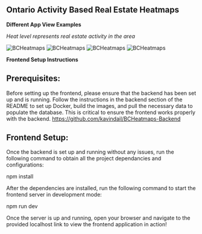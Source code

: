 ## **Ontario Activity Based Real Estate Heatmaps**


**Different App View Examples**

_Heat level represents real estate activity in the area_

![BCHeatmaps](https://i.imgur.com/xsyS8PU.png)
![BCHeatmaps](https://i.imgur.com/mhdq9zc.png)
![BCHeatmaps](https://i.imgur.com/FGEhj7K.png)
![BCHeatmaps](https://i.imgur.com/DTF9pDm.png)






**Frontend Setup Instructions**

## Prerequisites:

Before setting up the frontend, please ensure that the backend has been set up and is running. Follow the instructions in the backend section of the README to set up Docker, build the images, and pull the necessary data to populate the database. This is critical to ensure the frontend works properly with the backend.
https://github.com/kavindail/BCHeatmaps-Backend 

## Frontend Setup:

Once the backend is set up and running without any issues, run the following command to obtain all the project dependancies and configurations:

npm install

After the dependencies are installed, run the following command to start the frontend server in development mode:

npm run dev

Once the server is up and running, open your browser and navigate to the provided localhost link to view the frontend application in action!

